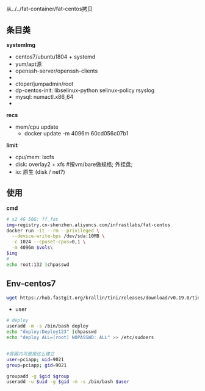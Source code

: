 # 

从../../fat-container/fat-centos拷贝

## 条目类

**systemImg**

- centos7/ubuntu1804 + systemd
- yum/apt源
- openssh-server/openssh-clients
- 
- ctoper/jumpadmin/root
- dp-centos-init: libselinux-python selinux-policy rsyslog 
- mysql: numactl.x86_64
- 

**recs**

- mem/cpu update
  - docker update -m 4096m 60cd056c07b1

**limit**

- cpu/mem: lxcfs
- disk: overlay2 + xfs #按vm/bare做规格; 外挂盘;
- io: 原生 (disk / net?)

## 使用

**cmd**

```bash
# x2 4G 50G: ff_fat
img=registry.cn-shenzhen.aliyuncs.com/infrastlabs/fat-centos
docker run -it --rm --privileged \
  --device-write-bps /dev/sda:10MB \
  -c 1024 --cpuset-cpus=0,1 \
  -m 4096m $vols\
$img
# 
echo root:132 |chpasswd 
```

## Env-centos7

```bash
wget https://hub.fastgit.org/krallin/tini/releases/download/v0.19.0/tini-amd64 
```

- user

```bash
# deploy
useradd -m -s /bin/bash deploy
echo "deploy:Deploy123" |chpasswd 
echo "deploy ALL=(root) NOPASSWD: ALL" >> /etc/sudoers


#容器内可直接这么建立
user=pciapp; uid=9021
group=pciapp; gid=9021

groupadd -g $gid $group
useradd -u $uid -g $gid -m -s /bin/bash $user
```